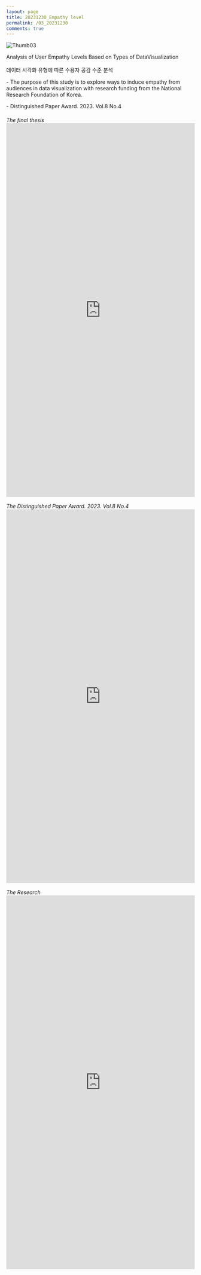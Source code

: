 ```yaml
---
layout: page
title: 20231230_Empathy level
permalink: /03_20231230
comments: true
---
```


<div class="row justify-content-between" style="">
    <div class="col-md-12">
        <img src="{{site.baseurl}}/assets/images/Thumb/03Thumb_1.png" alt="Thumb03" />
        <p style="margin-bottom:1rem;">Analysis of User Empathy Levels Based on Types of DataVisualization</p>
        <p>데이터 시각화 유형에 따른 수용자 공감 수준 분석</p>
        <p>- The purpose of this study is to explore ways to induce empathy from audiences in data visualization with research funding from the National Research Foundation of  Korea.</p>
        <p>- Distinguished Paper Award. 2023. Vol.8 No.4</p>
        <h6 style="margin-bottom:0;">The final thesis</h6><!--최종논문--->
        <iframe src="https://docs.google.com/gview?url=https://infovizlab.github.io{{site.baseurl}}/pdf_file/Empathy level.pdf&embedded=true" title="example" width="100%" height="1000" frameborder="0"></iframe>
        <h6 style="margin-bottom:0;margin-top:1rem;">The Distinguished Paper Award. 2023. Vol.8 No.4</h6><!--우수상--->
        <iframe src="https://docs.google.com/gview?url=https://infovizlab.github.io{{site.baseurl}}/pdf_file/Design Research 2023(Vol.8 No.４).pdf&embedded=true" title="example" width="100%" height="1000" frameborder="0"></iframe>
        <h6 style="margin-bottom:0;margin-top:1rem;">The Research</h6><!--설문--->
        <iframe src="https://docs.google.com/gview?url=https://infovizlab.github.io{{site.baseurl}}/pdf_file/Empathy level_Research.pdf&embedded=true" title="example" width="100%" height="1000" frameborder="0"></iframe>
    </div>
</div>